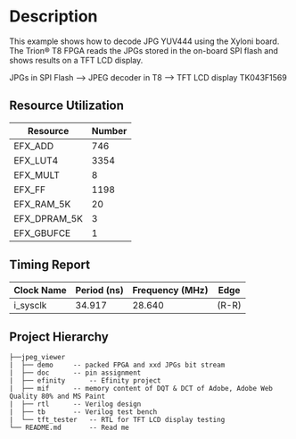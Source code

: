 Description
===========

This example shows how to decode JPG YUV444 using the Xyloni board.
The Trion® T8 FPGA reads the JPGs stored in the on-board SPI flash and shows results on a TFT LCD display.

JPGs in SPI Flash --> JPEG decoder in T8 --> TFT LCD display TK043F1569

## Resource Utilization
| Resource        | Number   |
|-----------------|----------|
| EFX_ADD         | 	746  |
| EFX_LUT4        | 	3354 |
| EFX_MULT        | 	8    |
| EFX_FF          | 	1198 |
| EFX_RAM_5K      | 	20   |
| EFX_DPRAM_5K    | 	3    |
| EFX_GBUFCE      | 	1    |

## Timing Report

| Clock Name      | Period (ns)   | Frequency (MHz)   | Edge  |
|-----------------|---------------|-------------------|-------|
| i_sysclk        |   34.917      |     28.640        | (R-R) |

## Project Hierarchy
```
├──jpeg_viewer
|  ├── demo		-- packed FPGA and xxd JPGs bit stream
|  ├── doc		-- pin assignment
|  ├── efinity		-- Efinity project
|  ├── mif		-- memory content of DQT & DCT of Adobe, Adobe Web Quality 80% and MS Paint
|  ├── rtl		-- Verilog design
|  ├── tb		-- Verilog test bench
|  └── tft_tester	-- RTL for TFT LCD display testing
└── README.md		-- Read me
```
